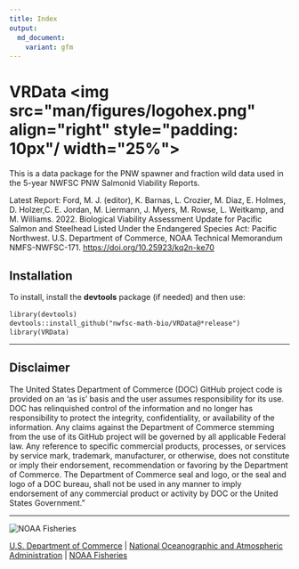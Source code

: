 ```yaml
---
title: Index
output: 
  md_document:
    variant: gfm
---
```


<!-- index.md is generated from Index.Rmd. Please edit that file -->

# VRData <img src="man/figures/logohex.png" align="right" style="padding: 10px"/ width="25%">

This is a data package for the PNW spawner and fraction wild data used in the 5-year NWFSC PNW Salmonid Viability Reports.

Latest Report: Ford, M. J. (editor), K. Barnas, L. Crozier,  M. Diaz, E. Holmes, D. Holzer,C. E. Jordan, M. Liermann, J. Myers, M. Rowse, L. Weitkamp, and M. Williams. 2022. Biological Viability Assessment Update for Pacific
Salmon and Steelhead Listed Under the Endangered Species Act: Pacific
Northwest. U.S. Department of Commerce, NOAA Technical Memorandum
NMFS-NWFSC-171. https://doi.org/10.25923/kq2n-ke70

## Installation

To install, install the **devtools** package (if needed) and then use:
```
library(devtools)
devtools::install_github("nwfsc-math-bio/VRData@*release")
library(VRData)
```

****

## Disclaimer

The United States Department of Commerce (DOC) GitHub project code is provided on an ‘as is’ basis and the user assumes responsibility for its use. 
DOC has relinquished control of the information and no longer has responsibility to protect the integrity, confidentiality, or availability of the 
information. Any claims against the Department of Commerce stemming from the use of its GitHub project will be governed by all applicable Federal law. 
Any reference to specific commercial products, processes, or services by service mark, trademark, manufacturer, or otherwise, does not constitute or 
imply their endorsement, recommendation or favoring by the Department of Commerce. The Department of Commerce seal and logo, or the seal and logo of a 
DOC bureau, shall not be used in any manner to imply endorsement of any commercial product or activity by DOC or the United States Government.”

****

<img src="https://raw.githubusercontent.com/nmfs-general-modeling-tools/nmfspalette/main/man/figures/noaa-fisheries-rgb-2line-horizontal-small.png" height="75" alt="NOAA Fisheries"> 

[U.S. Department of Commerce](https://www.commerce.gov/) | [National Oceanographic and Atmospheric Administration](https://www.noaa.gov) | [NOAA Fisheries](https://www.fisheries.noaa.gov/)
